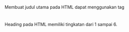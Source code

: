 Membuat judul utama pada HTML dapat menggunakan tag <h1></h1>
Heading pada HTML memiliki tingkatan dari 1 sampai 6.